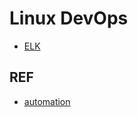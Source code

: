 # Linux DevOps

- [ELK](elk/Readme.md)

## REF

- [automation](https://github.com/yuhongchun/automation)